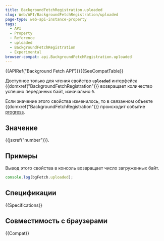 ```yaml
---
title: BackgroundFetchRegistration.uploaded
slug: Web/API/BackgroundFetchRegistration/uploaded
page-type: web-api-instance-property
tags:
  - API
  - Property
  - Reference
  - uploaded
  - BackgroundFetchRegistration
  - Experimental
browser-compat: api.BackgroundFetchRegistration.uploaded
---
```

{{APIRef("Background Fetch API")}}{{SeeCompatTable}}

Доступное только для чтения свойство **`uploaded`** интерфейса {{domxref("BackgroundFetchRegistration")}} возвращает количество успешно переданных байт, изначально `0`.

Если значение этого свойства изменилось, то в связанном объекте {{domxref("BackgroundFetchRegistration")}} происходит событие [progress](/en-US/docs/Web/API/BackgroundFetchRegistration/progress_event).

## Значение

{{jsxref("number")}}.

## Примеры

Вывод этого свойства в консоль возвращает число загруженных байт.

```js
console.log(bgFetch.uploaded);
```

## Спецификации

{{Specifications}}

## Совместимость с браузерами

{{Compat}}
